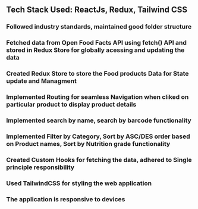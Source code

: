 ## Tech Stack Used: ReactJs, Redux, Tailwind CSS
### Followed industry standards, maintained good folder structure
### Fetched data from Open Food Facts API using fetch() API and stored in Redux Store for globally acessing and updating the data
### Created Redux Store to store the Food products Data for State update and Managment
### Implemented Routing for seamless Navigation when cliked on particular product to display product details
### Implemented  search by name, search by barcode functionality
### Implemented Filter by Category, Sort by ASC/DES order based on Product names, Sort by Nutrition grade functionality
### Created Custom Hooks for fetching the data, adhered to Single  principle responsibility
### Used TailwindCSS for styling the web application
### The application is responsive to devices 
